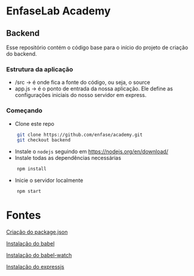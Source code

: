 # EnfaseLab Academy

## Backend

Esse repositório contém o código base para o início do projeto de criação do backend.

### Estrutura da aplicação
- /src -> é onde fica a fonte do código, ou seja, o source
- app.js -> é o ponto de entrada da nossa aplicação. Ele define as configurações iniciais do nosso servidor em express.

### Começando
- Clone este repo
```bash
    git clone https://github.com/enfase/academy.git
    git checkout backend
```
- Instale o `nodejs` seguindo em https://nodejs.org/en/download/
- Instale todas as dependências necessárias
```bash
    npm install
```
- Inicie o servidor localmente
```bash
    npm start
```

# Fontes

[Criação do package.json](https://docs.npmjs.com/creating-a-package-json-file)

[Instalação do babel](https://babeljs.io/setup#installation)

[Instalação do babel-watch](https://www.npmjs.com/package/babel-watch)

[Instalação do expressjs](https://expressjs.com/en/starter/installing.html)
